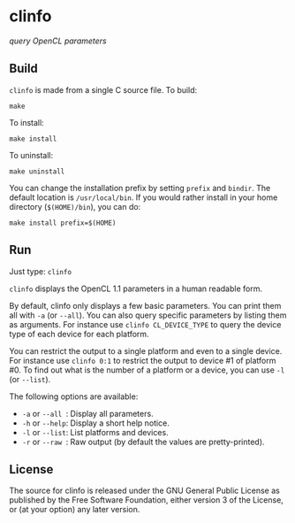 # clinfo

_query OpenCL parameters_


## Build

`clinfo` is made from a single C source file. To build:

	make

To install:

	make install

To uninstall:

	make uninstall

You can change the installation prefix by setting `prefix` and `bindir`.
The default location is `/usr/local/bin`. If you would rather install in your
home directory (`$(HOME)/bin`), you can do:

	make install prefix=$(HOME)


## Run

Just type: `clinfo`

`clinfo` displays the OpenCL 1.1 parameters in a human readable form.

By default, clinfo only displays a few basic parameters.
You can print them all with `-a` (or `--all`).
You can also query specific parameters by listing them as arguments.
For instance use `clinfo CL_DEVICE_TYPE` to query the device type of each device for each platform.

You can restrict the output to a single platform and even to a single device.
For instance use `clinfo 0:1` to restrict the output to device #1 of platform #0.
To find out what is the number of a platform or a device, you can use `-l` (or `--list`).

The following options are available:

* `-a` or `--all `: Display all parameters.
* `-h` or `--help`: Display a short help notice.
* `-l` or `--list`: List platforms and devices.
* `-r` or `--raw `: Raw output (by default the values are pretty-printed).

## License

The source for clinfo is released under the GNU General Public License as
published by the Free Software Foundation, either version 3 of the License,
or (at your option) any later version.

